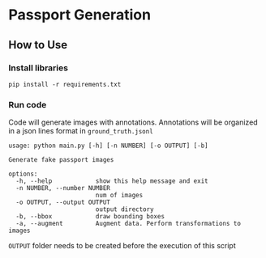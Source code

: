 # Passport Generation
## How to Use
### Install libraries
`pip install -r requirements.txt`

### Run code
Code will generate images with annotations.
Annotations will be organized in a json lines format in `ground_truth.jsonl`
```
usage: python main.py [-h] [-n NUMBER] [-o OUTPUT] [-b]

Generate fake passport images

options:
  -h, --help            show this help message and exit
  -n NUMBER, --number NUMBER
                        num of images
  -o OUTPUT, --output OUTPUT
                        output directory
  -b, --bbox            draw bounding boxes
  -a, --augment         Augment data. Perform transformations to images
```
`OUTPUT` folder needs to be created before the execution of this script
